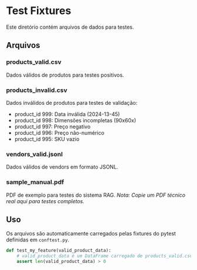 # Test Fixtures

Este diretório contém arquivos de dados para testes.

## Arquivos

### products_valid.csv
Dados válidos de produtos para testes positivos.

### products_invalid.csv
Dados inválidos de produtos para testes de validação:
- product_id 999: Data inválida (2024-13-45)
- product_id 998: Dimensões incompletas (90x60x)
- product_id 997: Preço negativo
- product_id 996: Preço não-numérico
- product_id 995: SKU vazio

### vendors_valid.jsonl
Dados válidos de vendors em formato JSONL.

### sample_manual.pdf
PDF de exemplo para testes do sistema RAG.
*Nota: Copie um PDF técnico real aqui para testes completos.*

## Uso

Os arquivos são automaticamente carregados pelas fixtures do pytest definidas em `conftest.py`.

```python
def test_my_feature(valid_product_data):
    # valid_product_data é um DataFrame carregado de products_valid.csv
    assert len(valid_product_data) > 0
```
